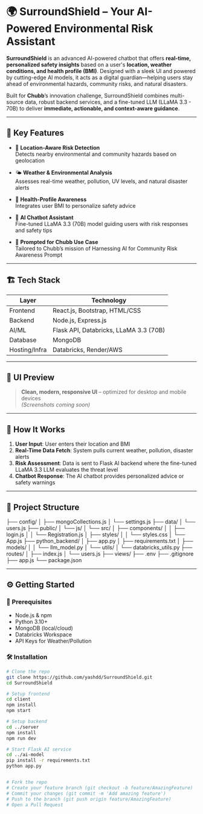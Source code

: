 # 🌍 SurroundShield – Your AI-Powered Environmental Risk Assistant

**SurroundShield** is an advanced AI-powered chatbot that offers **real-time, personalized safety insights** based on a user's **location, weather conditions, and health profile (BMI)**. Designed with a sleek UI and powered by cutting-edge AI models, it acts as a digital guardian—helping users stay ahead of environmental hazards, community risks, and natural disasters.

Built for **Chubb**’s innovation challenge, SurroundShield combines multi-source data, robust backend services, and a fine-tuned LLM (LLaMA 3.3 - 70B) to deliver **immediate, actionable, and context-aware guidance**.

---

## 🧠 Key Features

- 📍 **Location-Aware Risk Detection**  
  Detects nearby environmental and community hazards based on geolocation

- 🌤️ **Weather & Environmental Analysis**  
  Assesses real-time weather, pollution, UV levels, and natural disaster alerts

- 💪 **Health-Profile Awareness**  
  Integrates user BMI to personalize safety advice

- 💬 **AI Chatbot Assistant**  
  Fine-tuned LLaMA 3.3 (70B) model guiding users with risk responses and safety tips

- 🧾 **Prompted for Chubb Use Case**  
  Tailored to Chubb’s mission of Harnessing AI for Community Risk Awareness Prompt

---

## 🏗️ Tech Stack

| Layer        | Technology                          |
|-------------|--------------------------------------|
| Frontend     | React.js, Bootstrap, HTML/CSS       |
| Backend      | Node.js, Express.js                 |
| AI/ML        | Flask API, Databricks, LLaMA 3.3 (70B) |
| Database     | MongoDB                             |
| Hosting/Infra| Databricks, Render/AWS              |

---

## 📸 UI Preview

> **Clean, modern, responsive UI** – optimized for desktop and mobile devices  
> *(Screenshots coming soon)*

---

## 🧪 How It Works

1. **User Input**: User enters their location and BMI  
2. **Real-Time Data Fetch**: System pulls current weather, pollution, disaster alerts  
3. **Risk Assessment**: Data is sent to Flask AI backend where the fine-tuned LLaMA 3.3 LLM evaluates the threat level  
4. **Chatbot Response**: The AI chatbot provides personalized advice or safety warnings

---

## 📂 Project Structure

├── config/
│   ├── mongoCollections.js
│   └── settings.js
├── data/
│   └── users.js
├── public/
│   └── js/
│       └── src/
│           ├── components/
│           │   ├── login.js
│           │   └── Registration.js
│           ├── styles/
│           │   └── styles.css
│           └── App.js
├── python_backend/
│   ├── app.py
│   ├── requirements.txt
│   ├── models/
│   │   └── llm_model.py
│   └── utils/
│       └── databricks_utils.py
├── routes/
│   ├── index.js
│   └── users.js
├── views/
├── .env
├── .gitignore
├── app.js
└── package.json




---

## ⚙️ Getting Started

### 🔧 Prerequisites

- Node.js & npm
- Python 3.10+
- MongoDB (local/cloud)
- Databricks Workspace
- API Keys for Weather/Pollution

### 🛠️ Installation

```bash
# Clone the repo
git clone https://github.com/yashdd/SurroundShield.git
cd SurroundShield

# Setup frontend
cd client
npm install
npm start

# Setup backend
cd ../server
npm install
npm run dev

# Start Flask AI service
cd ../ai-model
pip install -r requirements.txt
python app.py


# Fork the repo
# Create your feature branch (git checkout -b feature/AmazingFeature)
# Commit your changes (git commit -m 'Add amazing feature')
# Push to the branch (git push origin feature/AmazingFeature)
# Open a Pull Request

